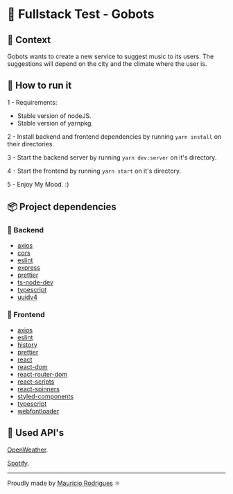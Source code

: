 # 🤖 **Fullstack Test - Gobots**

## 📑 Context

Gobots wants to create a new service to suggest music to its users. The suggestions will depend on the city and the climate where the user is.

## 🏃 How to run it

1 - Requirements:

* Stable version of nodeJS.
* Stable version of yarnpkg.

2 - Install backend and frontend dependencies by running `yarn install` on their directories.

3 - Start the backend server by running `yarn dev:server` on it's directory.

4 - Start the frontend by running `yarn start` on it's directory.

5 - Enjoy My Mood. :)

## 📦 Project dependencies

### 🔧 Backend

* [axios](https://github.com/axios/axios)
* [cors](https://expressjs.com/en/resources/middleware/cors.html)
* [eslint](https://eslint.org/)
* [express](https://expressjs.com/pt-br/)
* [prettier](https://prettier.io/)
* [ts-node-dev](https://github.com/whitecolor/ts-node-dev)
* [typescript](https://www.typescriptlang.org/)
* [uuidv4](https://github.com/thenativeweb/uuidv4)

### 💅 Frontend

* [axios](https://github.com/axios/axios)
* [eslint](https://eslint.org/)
* [history](https://github.com/ReactTraining/history)
* [prettier](https://prettier.io/)
* [react](https://github.com/facebook/react)
* [react-dom](https://pt-br.reactjs.org/docs/react-dom.html)
* [react-router-dom](https://reacttraining.com/react-router/web/guides/quick-start)
* [react-scripts](https://www.npmjs.com/package/react-scripts)
* [react-spinners](https://reacttraining.com/react-router/web/guides/quick-start)
* [styled-components](https://styled-components.com/)
* [typescript](https://www.typescriptlang.org/)
* [webfontloader](https://github.com/typekit/webfontloader)

## 🌟 Used API's

[OpenWeather](https://openweathermap.org/).

[Spotify](https://developer.spotify.com/).

--------------------



Proudly made by [Maurício Rodrigues](https://mrodrigs.github.io/) ⚛️
